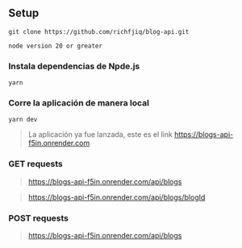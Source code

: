 ## Setup

```
git clone https://github.com/richfjiq/blog-api.git
```

```
node version 20 or greater
```

### Instala dependencias de Npde.js

```
yarn
```

### Corre la aplicación de manera local

```
yarn dev
```

> La aplicación ya fue lanzada, este es el link https://blogs-api-f5in.onrender.com

### GET requests

> https://blogs-api-f5in.onrender.com/api/blogs

> https://blogs-api-f5in.onrender.com/api/blogs/blogId

### POST requests

> https://blogs-api-f5in.onrender.com/api/blogs

